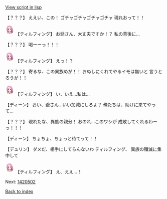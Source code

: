 [View script in lisp](../scripts/1420302.txt)

【？？？】
ええい、この！
ゴチャゴチャゴチャゴチャ
現れおって！！

<img src="../images/units/101411.png" alt="101411.png" height="34"/>
【ティルフィング】
お爺さん、大丈夫ですか！？
私の背後に…

【？？？】
喝ーーっ！！！

<img src="../images/units/101411.png" alt="101411.png" height="34"/>
【ティルフィング】
えっ！？

【？？？】
寄るな、この異族めが！！
おぬしにくれてやるイモは無いと
言うとろうが！！

<img src="../images/units/101411.png" alt="101411.png" height="34"/>
【ティルフィング】
い、いえ…私は…

【ディーン】
おい、爺さん…いい加減にしろよ？
俺たちは、助けに来てやって…

【？？？】
現れたな、異族の親分！
おのれ…このワシが
成敗してくれるわーっ！！！

【ディーン】
ちょちょ、ちょっと待てって！！

【デュリン】
ダメだ、相手にしてらんないわ
ティルフィング、
異族の殲滅に集中して

<img src="../images/units/101411.png" alt="101411.png" height="34"/>
【ティルフィング】
え、ええ…！

Next: [1420502](1420502.md)

[Back to index](index.md)
